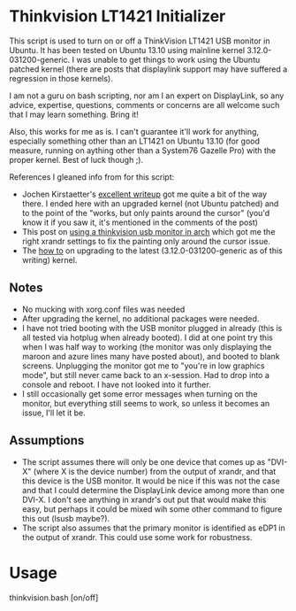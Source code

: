 # Thinkvision LT1421 Initializer

This script is used to turn on or off a ThinkVision LT1421 USB monitor in 
Ubuntu. It has been tested on Ubuntu 13.10 using mainline kernel 
3.12.0-031200-generic. I was unable to get things to work using the Ubuntu
patched kernel (there are posts that displaylink support may have suffered a 
regression in those kernels).

I am not a guru on bash scripting, nor am I an expert on DisplayLink, so any
advice, expertise, questions, comments or concerns are all welcome such that
I may learn something. Bring it!

Also, this works for me as is. I can't guarantee it'll work for anything,
especially something other than an LT1421 on Ubuntu 13.10 (for good measure,
running on aything other than a System76 Gazelle Pro) with the proper kernel.
Best of luck though ;).

References I gleaned info from for this script:

* Jochen Kirstaetter's [excellent writeup](http://jochen.kirstaetter.name/blog/linux/using-aoc-usb-monitor-in-ubuntu-1304-displaylink-e1649fwu.html) got me quite a bit of the way there. I ended here with an upgraded kernel (not Ubuntu patched) and to the point of the "works, but only paints around the cursor" (you'd know it if you saw it, it's mentioned in the comments of the post)
* This post on [using a thinkvision usb monitor in arch](https://bbs.archlinux.org/viewtopic.php?pid=1321200#p1321200) which got me the right xrandr settings to fix the painting only around the cursor issue. 
* The [how to](http://ubuntuhandbook.org/index.php/2013/11/linux-kernel-3-12-released-install-ubuntu-or-linux-mint/) on upgrading to the latest (3.12.0-031200-generic as of this writing) kernel.  

## Notes
* No mucking with xorg.conf files was needed
* After upgrading the kernel, no additional packages were needed.
* I have not tried booting with the USB monitor plugged in already (this is all tested via hotplug when already booted). I did at one point try this when I was half way to working (the monitor was only displaying the maroon and azure lines many have posted about), and booted to blank screens. Unplugging the monitor got me to "you're in low graphics mode", but still never came back to an x-session. Had to drop into a console and reboot. I have not looked into it further. 
* I still occasionally get some error messages when turning on the monitor, but everything still seems to work, so unless it becomes an issue, I'll let it be.

## Assumptions
* The script assumes there will only be one device that comes up as "DVI-X" (where X is the device number) from the output of xrandr, and that this device is the USB monitor. It would be nice if this was not the case and that I could determine the DisplayLink device among more than one DVI-X. I don't see anything in xrandr's out put that would make this easy, but perhaps it could be mixed wih some other command to figure this out (lsusb maybe?).
* The script also assumes that the primary monitor is identified as eDP1 in the output of xrandr. This could use some work for robustness.

# Usage
thinkvision.bash [on/off]
